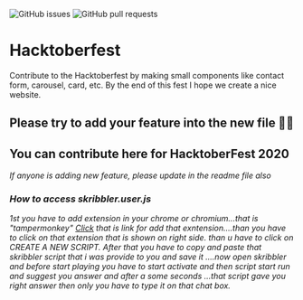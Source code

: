 ![GitHub issues](https://img.shields.io/github/issues/sanchitbajaj02/Hacktoberfest)
![GitHub pull requests](https://img.shields.io/github/issues-pr/sanchitbajaj02/Hacktoberfest?color=green)


# Hacktoberfest

Contribute to the Hacktoberfest by making small components like contact form, carousel, card, etc.
By the end of this fest I hope we create a nice website.


## Please try to add your feature into the new file 🙏🏼

## You can contribute here for HacktoberFest 2020

<i>If anyone is adding new feature, please update in the readme file also<i>

### How to access skribbler.user.js
1st you have to add extension in your chrome or chromium...that is "tampermonkey" <a href="https://chrome.google.com/webstore/detail/tampermonkey/dhdgffkkebhmkfjojejmpbldmpobfkfo?hl=en">Click</a> that is link for add that exntension....than you have to click on that extension that is shown on right side. than u have to click on CREATE A NEW SCRIPT. After that you have to copy and paste that skribbler script that i was provide to you and save it ....now open skribbler and before start playing you have to start activate and then script start run and suggest you answer and after a some seconds ...that script gave you right answer then only you have to type it on that chat box. 